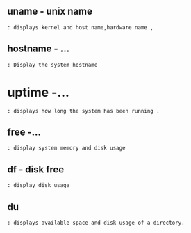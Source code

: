 ## uname - unix name
    : displays kernel and host name,hardware name , 
    
## hostname - ...
    : Display the system hostname

# uptime -...
    : displays how long the system has been running .

## free -...
    : display system memory and disk usage

## df - disk free
    : display disk usage

## du 
    : displays available space and disk usage of a directory.
